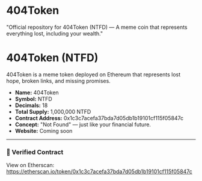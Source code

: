 # 404Token
"Official repository for 404Token (NTFD) — A meme coin that represents everything lost, including your wealth."
# 404Token (NTFD)

404Token is a meme token deployed on Ethereum that represents lost hope, broken links, and missing promises.

- **Name:** 404Token
- **Symbol:** NTFD
- **Decimals:** 18
- **Total Supply:** 1,000,000 NTFD
- **Contract Address:** 0x1c3c7acefa37bda7d05db1b19101cf115f05847c
- **Concept:** "Not Found" — just like your financial future.
- **Website:** Coming soon

---

### 🔗 Verified Contract
View on Etherscan:  
https://etherscan.io/token/0x1c3c7acefa37bda7d05db1b19101cf115f05847c
